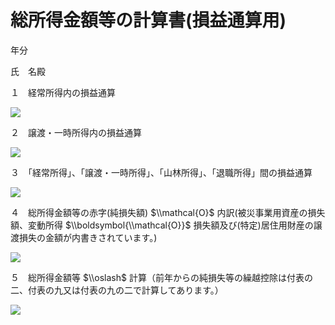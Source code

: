 # 総所得金額等の計算書(損益通算用)

年分

氏　名殿

１　経常所得内の損益通算

![](https://www.nta.go.jp/tmp/c9041d35-b6d2-4265-8fd7-6c4533e1bf45/images/b1fd5c1fb7cbec363d48b8409eda7f6f9aae3646ce7483637a9aad88eed9e18c.jpg)

２　譲渡・一時所得内の損益通算

![](https://www.nta.go.jp/tmp/c9041d35-b6d2-4265-8fd7-6c4533e1bf45/images/b4df2339dadf2a63060c4950ab4be8500a44e137308043e914c16e5a72ef36e3.jpg)

３　「経常所得」、「譲渡・一時所得」、「山林所得」、「退職所得」間の損益通算

![](https://www.nta.go.jp/tmp/c9041d35-b6d2-4265-8fd7-6c4533e1bf45/images/d85830a875a0f69a77ac6c22127b34c7c832f2d7a7865efa0e043c2579acdd7a.jpg)

４　総所得金額等の赤字(純損失額) $\\mathcal{O}$ 内訳(被災事業用資産の損失額、変動所得 $\\boldsymbol{\\mathcal{O}}$ 損失額及び(特定)居住用財産の譲渡損失の金額が内書きされています。)

![](https://www.nta.go.jp/tmp/c9041d35-b6d2-4265-8fd7-6c4533e1bf45/images/fa849979f7cb2528f6e6df9f491e3b73e3781f570bffd87569a192db72a2a002.jpg)

５　総所得金額等 $\\oslash$ 計算（前年からの純損失等の繰越控除は付表の二、付表の九又は付表の九の二で計算してあります。）

![](https://www.nta.go.jp/tmp/c9041d35-b6d2-4265-8fd7-6c4533e1bf45/images/0d88c7da69c104a11e24feb828979862c6485ec48f95ad39263bc33ed18af28b.jpg)